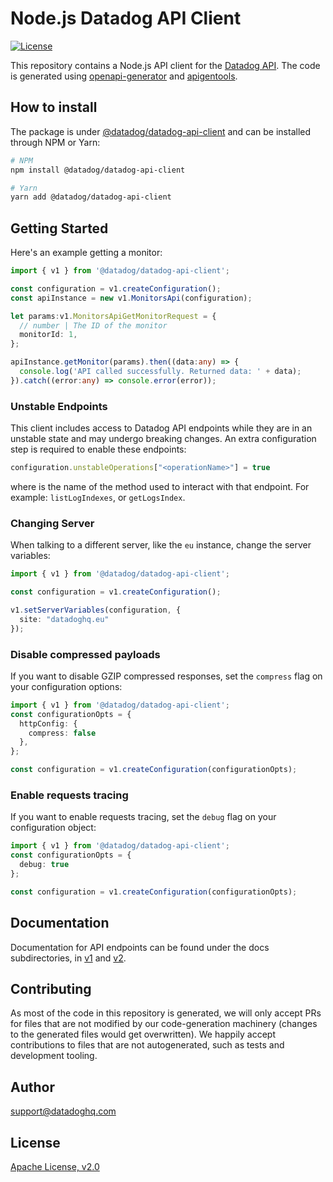 # Node.js Datadog API Client

[![License](https://img.shields.io/badge/License-Apache%202.0-blue.svg)](https://opensource.org/licenses/Apache-2.0)

This repository contains a Node.js API client for the [Datadog API](https://docs.datadoghq.com/api/).
The code is generated using [openapi-generator](https://github.com/OpenAPITools/openapi-generator)
and [apigentools](https://github.com/DataDog/apigentools).

## How to install

The package is under [@datadog/datadog-api-client](https://www.npmjs.com/package/@datadog/datadog-api-client) and can be installed through NPM or Yarn:

```sh
# NPM
npm install @datadog/datadog-api-client

# Yarn
yarn add @datadog/datadog-api-client
```

## Getting Started

Here's an example getting a monitor:

```typescript
import { v1 } from '@datadog/datadog-api-client';

const configuration = v1.createConfiguration();
const apiInstance = new v1.MonitorsApi(configuration);

let params:v1.MonitorsApiGetMonitorRequest = {
  // number | The ID of the monitor
  monitorId: 1,
};

apiInstance.getMonitor(params).then((data:any) => {
  console.log('API called successfully. Returned data: ' + data);
}).catch((error:any) => console.error(error));

```

### Unstable Endpoints

This client includes access to Datadog API endpoints while they are in an unstable state and may undergo breaking changes. An extra configuration step is required to enable these endpoints:

```typescript
configuration.unstableOperations["<operationName>"] = true
```

where <operationName> is the name of the method used to interact with that endpoint. For example: `listLogIndexes`, or `getLogsIndex`.

### Changing Server

When talking to a different server, like the `eu` instance, change the server variables:

```typescript
import { v1 } from '@datadog/datadog-api-client';

const configuration = v1.createConfiguration();

v1.setServerVariables(configuration, {
  site: "datadoghq.eu"
});
```

### Disable compressed payloads

If you want to disable GZIP compressed responses, set the `compress` flag
on your configuration options:

```typescript
import { v1 } from '@datadog/datadog-api-client';
const configurationOpts = {
  httpConfig: {
    compress: false
  },
};

const configuration = v1.createConfiguration(configurationOpts);
```

### Enable requests tracing
If you want to enable requests tracing, set the `debug` flag on your configuration object:

```typescript
import { v1 } from '@datadog/datadog-api-client';
const configurationOpts = {
  debug: true
};

const configuration = v1.createConfiguration(configurationOpts);
```

## Documentation

Documentation for API endpoints can be found under the docs subdirectories, in [v1](/docs/v1/)
and [v2](/docs/v2/).

## Contributing

As most of the code in this repository is generated, we will only accept PRs for files
that are not modified by our code-generation machinery (changes to the generated files
would get overwritten). We happily accept contributions to files that are not autogenerated,
such as tests and development tooling.

## Author

support@datadoghq.com

## License

[Apache License, v2.0](LICENSE)

